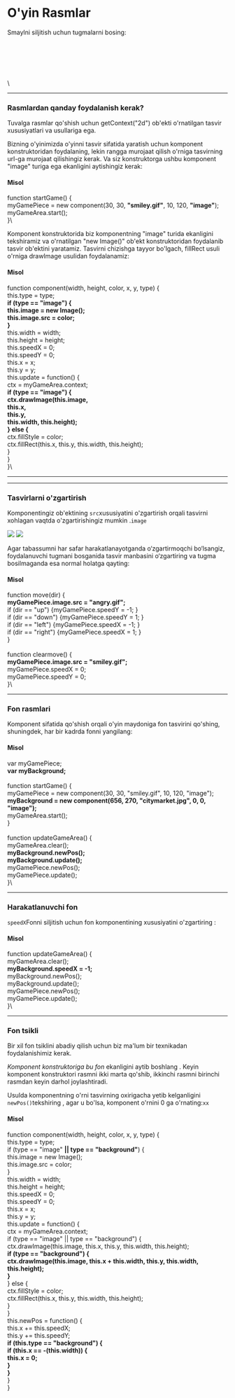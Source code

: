 # O'yin Rasmlar

Smaylni siljitish uchun tugmalarni bosing:

\
\
\
\
\
\


***

### Rasmlardan qanday foydalanish kerak?

Tuvalga rasmlar qo'shish uchun getContext("2d") ob'ekti o'rnatilgan tasvir xususiyatlari va usullariga ega.

Bizning o'yinimizda o'yinni tasvir sifatida yaratish uchun komponent konstruktoridan foydalaning, lekin rangga murojaat qilish o'rniga tasvirning url-ga murojaat qilishingiz kerak. Va siz konstruktorga ushbu komponent "image" turiga ega ekanligini aytishingiz kerak:

#### Misol

function startGame() {\
&#x20; myGamePiece = new component(30, 30, **"smiley.gif"**, 10, 120, **"image"**);\
&#x20; myGameArea.start();\
}\


Komponent konstruktorida biz komponentning "image" turida ekanligini tekshiramiz va o'rnatilgan "new Image()" ob'ekt konstruktoridan foydalanib tasvir ob'ektini yaratamiz. Tasvirni chizishga tayyor bo'lgach, fillRect usuli o'rniga drawImage usulidan foydalanamiz:

#### Misol

function component(width, height, color, x, y, type) {\
&#x20; this.type = type;\
&#x20; **if (type == "image") {**\
&#x20;   **this.image = new Image();**\
&#x20;   **this.image.src = color;**\
&#x20; **}**\
&#x20; this.width = width;\
&#x20; this.height = height;\
&#x20; this.speedX = 0;\
&#x20; this.speedY = 0;\
&#x20; this.x = x;\
&#x20; this.y = y;\
&#x20; this.update = function() {\
&#x20;   ctx = myGameArea.context;\
&#x20;   **if (type == "image") {**\
&#x20;     **ctx.drawImage(this.image,**\
&#x20;       **this.x,**\
&#x20;       **this.y,**\
&#x20;       **this.width, this.height);**\
&#x20;   **} else {**\
&#x20;     ctx.fillStyle = color;\
&#x20;     ctx.fillRect(this.x, this.y, this.width, this.height);\
&#x20;   }\
&#x20; }\
}\


***

***

### Tasvirlarni o'zgartirish

Komponentingiz ob'ektining `src`xususiyatini o'zgartirish orqali tasvirni xohlagan vaqtda o'zgartirishingiz mumkin .`image`

![](https://www.w3schools.com/graphics/smiley.gif) ![](https://www.w3schools.com/graphics/angry.gif)

Agar tabassumni har safar harakatlanayotganda o‘zgartirmoqchi bo‘lsangiz, foydalanuvchi tugmani bosganida tasvir manbasini o‘zgartiring va tugma bosilmaganda esa normal holatga qayting:

#### Misol

function move(dir) {\
&#x20; **myGamePiece.image.src = "angry.gif";**\
&#x20; if (dir == "up") {myGamePiece.speedY = -1; }\
&#x20; if (dir == "down") {myGamePiece.speedY = 1; }\
&#x20; if (dir == "left") {myGamePiece.speedX = -1; }\
&#x20; if (dir == "right") {myGamePiece.speedX = 1; }\
}\
\
function clearmove() {\
&#x20; **myGamePiece.image.src = "smiley.gif";**\
&#x20; myGamePiece.speedX = 0;\
&#x20; myGamePiece.speedY = 0;\
}\


***

### Fon rasmlari

Komponent sifatida qo'shish orqali o'yin maydoniga fon tasvirini qo'shing, shuningdek, har bir kadrda fonni yangilang:

#### Misol

var myGamePiece;\
**var myBackground;**\
\
function startGame() {\
&#x20; myGamePiece = new component(30, 30, "smiley.gif", 10, 120, "image");\
&#x20; **myBackground = new component(656, 270, "citymarket.jpg", 0, 0, "image");**\
&#x20; myGameArea.start();\
}\
\
function updateGameArea() {\
&#x20; myGameArea.clear();\
&#x20; **myBackground.newPos();**\
&#x20; **myBackground.update();**\
&#x20; myGamePiece.newPos();\
&#x20; myGamePiece.update();\
}\


***

### Harakatlanuvchi fon

`speedX`Fonni siljitish uchun fon komponentining xususiyatini o'zgartiring :

#### Misol

function updateGameArea() {\
&#x20; myGameArea.clear();\
&#x20; **myBackground.speedX = -1;**\
&#x20; myBackground.newPos();\
&#x20; myBackground.update();\
&#x20; myGamePiece.newPos();\
&#x20; myGamePiece.update();\
}\


***

### Fon tsikli

Bir xil fon tsiklini abadiy qilish uchun biz ma'lum bir texnikadan foydalanishimiz kerak.

_Komponent konstruktoriga bu fon_ ekanligini aytib boshlang . Keyin komponent konstruktori rasmni ikki marta qo'shib, ikkinchi rasmni birinchi rasmdan keyin darhol joylashtiradi.

Usulda komponentning o'rni tasvirning oxirigacha yetib kelganligini `newPos()`tekshiring , agar u bo'lsa, komponent o'rnini 0 ga o'rnating:`xx`

#### Misol

function component(width, height, color, x, y, type) {\
&#x20; this.type = type;\
&#x20; if (type == "image" **|| type == "background"**) {\
&#x20;   this.image = new Image();\
&#x20;   this.image.src = color;\
&#x20; }\
&#x20; this.width = width;\
&#x20; this.height = height;\
&#x20; this.speedX = 0;\
&#x20; this.speedY = 0;\
&#x20; this.x = x;\
&#x20; this.y = y;\
&#x20; this.update = function() {\
&#x20;   ctx = myGameArea.context;\
&#x20;   if (type == "image" || type == "background") {\
&#x20;     ctx.drawImage(this.image, this.x, this.y, this.width, this.height);\
&#x20;     **if (type == "background") {**\
&#x20;       **ctx.drawImage(this.image, this.x + this.width, this.y, this.width, this.height);**\
&#x20;     **}**\
&#x20;   } else {\
&#x20;     ctx.fillStyle = color;\
&#x20;     ctx.fillRect(this.x, this.y, this.width, this.height);\
&#x20;   }\
&#x20; }\
&#x20; this.newPos = function() {\
&#x20;   this.x += this.speedX;\
&#x20;   this.y += this.speedY;\
&#x20;   **if (this.type == "background") {**\
&#x20;     **if (this.x == -(this.width)) {**\
&#x20;       **this.x = 0;**\
&#x20;     **}**\
&#x20;   **}**\
&#x20; }\
}

